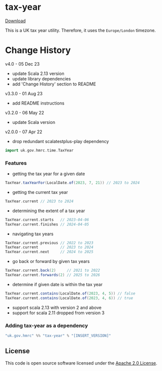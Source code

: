 tax-year
====
[Download](https://open.artefacts.tax.service.gov.uk/maven2/uk/gov/hmrc/tax-year_2.13/)

This is a UK tax year utility. Therefore, it uses the `Europe/London` timezone.

Change History
====
v4.0 - 05 Dec 23
- update Scala 2.13 version
- update library dependencies
- add 'Change History' section to README

v3.3.0 - 01 Aug 23
- add README instructions

v3.2.0 - 06 May 22
- update Scala version

v2.0.0 - 07 Apr 22
- drop redundant scalatestplus-play dependency

```scala
import uk.gov.hmrc.time.TaxYear
```

### Features
* getting the tax year for a given date
```scala
TaxYear.taxYearFor(LocalDate.of(2023, 7, 21)) // 2023 to 2024
```
* getting the current tax year
```scala
TaxYear.current // 2023 to 2024
```
* determining the extent of a tax year
```scala
TaxYear.current.starts   // 2023-04-06
TaxYear.current.finishes // 2024-04-05
```
* navigating tax years
```scala
TaxYear.current.previous // 2022 to 2023
TaxYear.current          // 2023 to 2024
TaxYear.current.next     // 2024 to 2025
```
* go back or forward by given tax years
```scala
TaxYear.current.back(2)     // 2021 to 2022
TaxYear.current.forwards(2) // 2025 to 2026
```
* determine if given date is within the tax year
```scala
TaxYear.current.contains(LocalDate.of(2023, 4, 5)) // false
TaxYear.current.contains(LocalDate.of(2023, 4, 6)) // true
```
* support scala 2.13 with version 2 and above
* support for scala 2.11 dropped from version 3

### Adding tax-year as a dependency

```scala
"uk.gov.hmrc" %% "tax-year" % "[INSERT_VERSION]"
```

## License ##
 
This code is open source software licensed under the [Apache 2.0 License]("http://www.apache.org/licenses/LICENSE-2.0.html"). 

